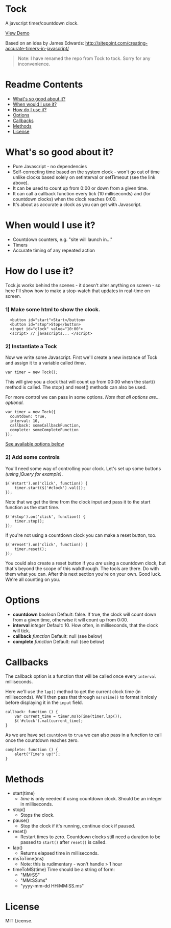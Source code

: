 # Tock #

A javscript timer/countdown clock. 

[View Demo](http://deviouschimp.co.uk/misc/tock)

Based on an idea by James Edwards:
http://sitepoint.com/creating-accurate-timers-in-javascript/

 > Note: I have renamed the repo from Tock to tock. Sorry for any inconvenience.


# Readme Contents #

 * [What's so good about it?](#whats-so-good-about-it)
 * [When would I use it?](#when-would-i-use-it)
 * [How do I use it?](#how-do-i-use-it)
 * [Options](#options)
 * [Callbacks](#callbacks)
 * [Methods](#methods)
 * [License](#license)


# What's so good about it? #

* Pure Javascript - no dependencies
* Self-correcting time based on the system clock - won't go out of time unlike clocks based solely on setInterval or setTimeout (see the link above).
* It can be used to count up from 0:00 or down from a given time. 
* It can call a callback function every tick (10 milliseconds) and (for countdown clocks) when the clock reaches 0:00.
* It's about as accurate a clock as you can get with Javascript.


# When would I use it? #

 * Countdown counters, e.g. "site will launch in..."
 * Timers
 * Accurate timing of any repeated action


# How do I use it? #

Tock.js works behind the scenes - it doesn't alter anything on screen - so here I'll show how to make a stop-watch that updates in real-time on screen.

### 1) Make some html to show the clock. ###

      <button id="start">Start</button> 
      <button id="stop">Stop</button> 
      <input id="clock" value="10:00">
      <script> // javascripts... </script>

### 2) Instantiate a Tock ###

Now we write some Javascript. First we'll create a new instance of Tock and assign it to a variable called *timer*.

    var timer = new Tock();

This will give you a clock that will count up from 00:00 when the start() method is called. The stop() and reset() methods can also be used.

For more control we can pass in some options. *Note that all options are... optional.*

    var timer = new Tock({
      countdown: true,
      interval: 10,
      callback: someCallbackFunction,
      complete: someCompleteFunction
    });

[See available options below](#options)

### 2) Add some controls ###

You'll need some way of controlling your clock. Let's set up some buttons *(using jQuery for example)*.

    $('#start').on('click', function() {
	    timer.start($('#clock').val());
	});

Note that we get the time from the clock input and pass it to the start function as the start time.

    $('#stop').on('click', function() {
	    timer.stop();
	});

If you're not using a countdown clock you can make a reset button, too.

    $('#reset').on('click', function() {
	    timer.reset();
	});

You could also create a reset button if you *are* using a countdown clock, but that's beyond the scope of this walkthrough. The tools are there. Do with them what you can. After this next section you're on your own. Good luck. We're all counting on you.


# Options #

  * **countdown** *boolean*  Default: false. If true, the clock will count down from a given time, otherwise it will count up from 0:00.
  * **interval** *integer* Default: 10. How often, in milliseconds, that the clock will tick.
  * **callback** *function* Default: null (see below)
  * **complete** *function* Default: null (see below)


# Callbacks #

The callback option is a function that will be called once every `interval` milliseconds.

Here we'll use the `lap()` method to get the current clock time (in milliseconds). We'll then pass that through `msToTime()` to format it nicely before displaying it in the `input` field.

    callback: function () {
        var current_time = timer.msToTime(timer.lap());
        $('#clock').val(current_time);
    }

As we are have set `countdown` to `true` we can also pass in a function to call once the countdown reaches zero.

    complete: function () {
        alert("Time's up!");
    }


# Methods #

 * start(time)
   * *time* is only needed if using countdown clock.
      Should be an integer in milliseconds.
 * stop()
   * Stops the clock.
 * pause()
   * Stop the clock if it's running, continue clock if paused.
 * reset()
   * Restart times to zero. Countdown clocks still need a duration to be passed to `start()` after `reset()` is called.
 * lap()
   * Returns elapsed time in milliseconds.
 * msToTime(ms)
   * Note: this is rudimentary - won't handle > 1 hour
 * timeToMS(time)
   Time should be a string of form:
   * "MM:SS"
   * "MM:SS:ms"
   * "yyyy-mm-dd HH:MM:SS.ms"


# License #

MIT License.
